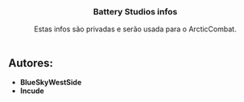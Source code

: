 <br/>
<p align="center">
  <h3 align="center">Battery Studios infos</h3>

  <p align="center">
     Estas infos são privadas e serão usada para o ArcticCombat.
    <br/>
    <br/>
  </p>
</p>


## Autores:

* **BlueSkyWestSide**
* **Incude**
